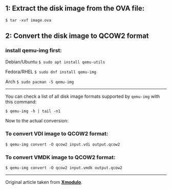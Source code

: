 ## 1: Extract the disk image from the OVA file:

``
$ tar -xvf image.ova
``

## 2: Convert the disk image to QCOW2 format
### install qemu-img first:

Debian/Ubuntu
``$ sudo apt install qemu-utils``

Fedora/RHEL
``$ sudo dnf install qemu-img``

Arch
``$ sudo pacman -S qemu-img``
___
You can check a list of all disk image formats supported by `qemu-img` with this command:

``
$ qemu-img -h | tail -n1
``

Now to the actual conversion:

### To convert VDI image to QCOW2 format:

``
$ qemu-img convert -O qcow2 input.vdi output.qcow2
``

### To convert VMDK image to QCOW2 format:

``
$ qemu-img convert -O qcow2 input.vmdk output.qcow2
``
___
Original article taken from **[Xmodulo](https://www.xmodulo.com/convert-ova-to-qcow2-linux.html)**.
